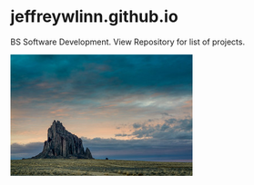 # jeffreywlinn.github.io

BS Software Development.
View Repository for list of projects. 

![Ship Rock](31833779864_38b5c9d52e_n.jpg)


